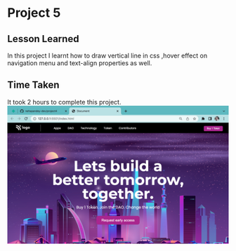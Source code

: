 # Project 5

## Lesson Learned
In this project I learnt how to draw vertical line in css ,hover effect on navigation menu and text-align properties as well.

## Time Taken

It took 2 hours to complete this project.
![project5](./project5-img.png)